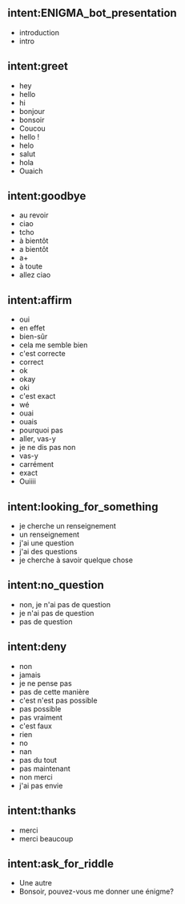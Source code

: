 ## intent:ENIGMA_bot_presentation
- introduction
- intro

## intent:greet
- hey
- hello
- hi
- bonjour
- bonsoir
- Coucou
- hello !
- helo
- salut
- hola
- Ouaich

## intent:goodbye
- au revoir
- ciao
- tcho
- à bientôt
- a bientôt
- a+
- à toute
- allez ciao

## intent:affirm
- oui
- en effet
- bien-sûr
- cela me semble bien
- c'est correcte
- correct
- ok
- okay
- oki
- c'est exact
- wé
- ouai
- ouais
- pourquoi pas
- aller, vas-y
- je ne dis pas non
- vas-y
- carrément
- exact
- Ouiiii

## intent:looking_for_something
- je cherche un renseignement
- un renseignement
- j'ai une question
- j'ai des questions
- je cherche à savoir quelque chose

## intent:no_question
- non, je n'ai pas de question
- je n'ai pas de question
- pas de question

## intent:deny
- non
- jamais
- je ne pense pas
- pas de cette manière
- c'est n'est pas possible
- pas possible
- pas vraiment
- c'est faux
- rien
- no
- nan
- pas du tout
- pas maintenant
- non merci
- j'ai pas envie

## intent:thanks
- merci
- merci beaucoup

## intent:ask_for_riddle
- Une autre
- Bonsoir, pouvez-vous me donner une énigme?
